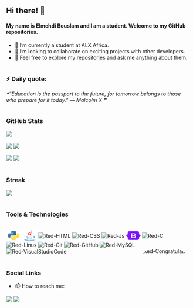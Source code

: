 ## Hi there! 👋

#### My name is Elmehdi Bouslam and I am a student. Welcome to my GitHub repositories.

- 🌱 I’m currently a student at ALX Africa.
- 👯 I’m looking to collaborate on exciting projects with other developers.
- 💬 Feel free to explore my repositories and ask me anything about them.

#

### ⚡ Daily quote: 
<!--STARTS_HERE_QUOTE_README-->
<i>❝“Education is the passport to the future, for tomorrow belongs to those who prepare for it today.” — Malcolm X ❞</i>
<!--ENDS_HERE_QUOTE_README-->

#

### GitHub Stats
![](http://github-profile-summary-cards.vercel.app/api/cards/profile-details?username=Mido-Hyuga&theme=default)

![](http://github-profile-summary-cards.vercel.app/api/cards/repos-per-language?username=Mido-Hyuga&theme=default) ![](http://github-profile-summary-cards.vercel.app/api/cards/most-commit-language?username=Mido-Hyuga&theme=default)

![](http://github-profile-summary-cards.vercel.app/api/cards/stats?username=Mido-Hyuga&theme=default) ![](http://github-profile-summary-cards.vercel.app/api/cards/productive-time?username=Mido-Hyuga&theme=default&utcOffset=8)

#

### Streak

<a href="https://github-readme-streak-stats.herokuapp.com/?user=Mido-Hyuga">
  <img align="center" src="https://github-readme-streak-stats.herokuapp.com/?user=Mido-Hyuga" />
</a>

#

### Tools & Technologies
<div style="display: inline_block"><br>

  <img align="center" alt="Python" height="30" width="40" src="https://raw.githubusercontent.com/devicons/devicon/master/icons/python/python-original.svg">
  <img align="center" alt="Java" height="30" width="40" src="https://raw.githubusercontent.com/devicons/devicon/master/icons/java/java-original.svg">
  <img align="center" alt="Red-HTML" height="30" width="40" src="https://github.com/Mido-Hyuga/AMGHNOUSS/blob/main/icons/html5/html5-original.svg">
  <img align="center" alt="Red-CSS" height="30" width="40" src="https://github.com/Mido-Hyuga/AMGHNOUSS/blob/main/icons/css3/css3-original.svg">
  <img align="center" alt="Red-Js" height="30" width="40" src="https://github.com/Mido-Hyuga/AMGHNOUSS/blob/main/icons/javascript/javascript-plain.svg">
  <img align="center" alt="Red-Bootstrap" height="30" width="40" src="https://raw.githubusercontent.com/devicons/devicon/master/icons/bootstrap/bootstrap-original.svg">
  <img align="center" alt="Red-C" height="30" width="40" src="https://github.com/Mido-Hyuga/AMGHNOUSS/blob/main/icons/c/c-original.svg">
  <img align="center" alt="Red-Linux" height="30" width="40" src="https://github.com/Mido-Hyuga/AMGHNOUSS/blob/main/icons/linux/linux-original.svg">
  <img align="center" alt="Red-Git" height="30" width="40" src="https://github.com/Mido-Hyuga/AMGHNOUSS/blob/main/icons/git/git-original.svg">
  <img align="center" alt="Red-GitHub" height="30" width="40" src="https://github.com/Mido-Hyuga/AMGHNOUSS/blob/main/icons/github/github-original.svg">
  <img align="center" alt="Red-MySQL" height="30" width="40" src="https://github.com/Mido-Hyuga/AMGHNOUSS/blob/main/icons/mysql/mysql-original.svg">
  <img align="center" alt="Red-VisualStudioCode" height="30" width="40" src="https://github.com/Mido-Hyuga/AMGHNOUSS/blob/main/icons/vscode/vscode-original.svg">
  <img align="right" alt="Red-Congratulation" height="200" style="border-radius:50px;" src="https://github.com/Mido-Hyuga/AMGHNOUSS/blob/main/icons/Avatar.png">
</div>

#

### Social Links
- 📫 How to reach me: 
<div> 
  <a href="https://www.instagram.com/elmehdihyuga" target="_blank"><img src="https://img.shields.io/badge/-Instagram-%23E4405F?style=for-the-badge&logo=instagram&logoColor=white" target="_blank"></a>
  <a href = "mailto:elmehdibouslam@gmail.com"><img src="https://img.shields.io/badge/-Gmail-%23333?style=for-the-badge&logo=gmail&logoColor=white" target="_blank"></a>
  <a href="https://www.linkedin.com/in/bouslam

-elmehdi-hyuga" target="_blank"><img src="https://img.shields.io/badge/-LinkedIn-%230077B5?style=for-the-badge&logo=linkedin&logoColor=white" target="_blank"></a>
</div>


